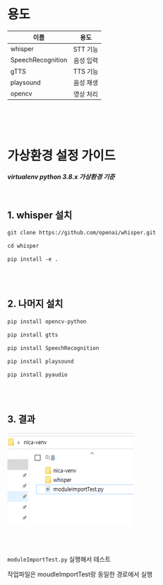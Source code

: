 # 용도

| <center> 이름 </center> | <center> 용도 </center> |
|:---|:---:|
| whisper | STT 기능 |
| SpeechRecognition | 음성 입력 |
| gTTS | TTS 기능 |
| playsound | 음성 재생 |
| opencv | 영상 처리 |


<br><br><br>

# 가상환경 설정 가이드

***virtualenv python 3.8.x 가상환경 기준*** 

<br>

## 1. whisper 설치


```
git clone https://github.com/openai/whisper.git
```

```
cd whisper
```
```
pip install -e .
```

<br><br>

## 2. 나머지 설치

```
pip install opencv-python
```

```
pip install gtts
```

```
pip install SpeechRecognition
```

```
pip install playsound
```

```
pip install pyaudio
```

<br><br>

## 3. 결과

![result.png](result.png)

<br><br>

``moduleImportTest.py`` 실행해서 테스트

작업파일은 moudleImportTest랑 동일한 경로에서 실행
